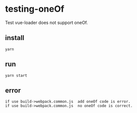 # testing-oneOf
Test vue-loader does not support oneOf.
## install
```
yarn
```
## run
```
yarn start
```

## error
```
if use build->webpack.common.js  add oneOf code is error.
if use build->webpack.common.js  no oneOf code is correct.
```